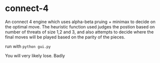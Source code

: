 # connect-4

An connect 4 engine which uses alpha-beta pruing + minimax to decide on the optimal move. The heuristic function used judges the postion based on number of threats of size 1,2 and 3, and also attempts to decide where the final moves will be played based on the parity of the pieces.

run with `python gui.py`

You will very likely lose. Badly
